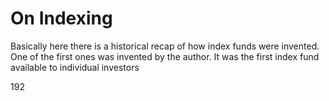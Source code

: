 # On Indexing

Basically here there is a historical recap of how index funds were invented. One of the first ones was invented by the author. It was the first index fund available to individual investors

192



